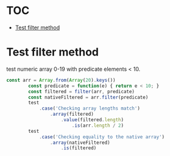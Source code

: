 # TOC
   - [Test filter method](#test-filter-method)
<a name=""></a>
 
<a name="test-filter-method"></a>
# Test filter method
test numeric array 0-19 with predicate elements < 10.

```js
const arr = Array.from(Array(20).keys())
        const predicate = function(e) { return e < 10; }
        const filtered = filter(arr, predicate)
        const nativeFiltered = arr.filter(predicate)
        test
            .case('Checking array lengths match')
                .array(filtered)
                    .value(filtered.length)
                        .is(arr.length / 2)
        test
            .case('Checking equality to the native array')
                .array(nativeFiltered)
                    .is(filtered)
```

